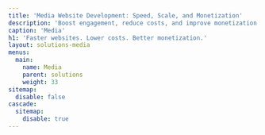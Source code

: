 ```yaml
---
title: 'Media Website Development: Speed, Scale, and Monetization'
description: 'Boost engagement, reduce costs, and improve monetization for media websites. We optimize performance, handle traffic spikes, and prepare for AI search.'
caption: 'Media'
h1: 'Faster websites. Lower costs. Better monetization.'
layout: solutions-media
menus:
  main:
    name: Media
    parent: solutions
    weight: 33
sitemap:
  disable: false
cascade:
  sitemap:
    disable: true
---
```

